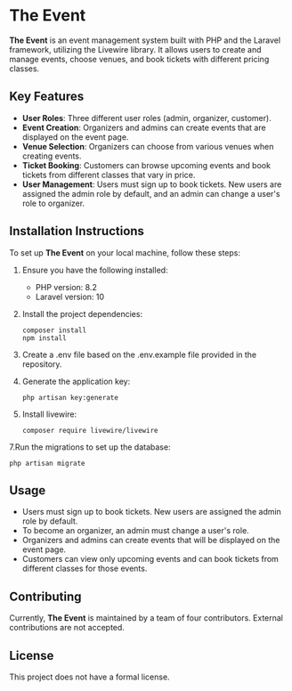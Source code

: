 # The Event

**The Event** is an event management system built with PHP and the Laravel framework, utilizing the Livewire library. It allows users to create and manage events, choose venues, and book tickets with different pricing classes.

## Key Features

- **User Roles**: Three different user roles (admin, organizer, customer).
- **Event Creation**: Organizers and admins can create events that are displayed on the event page.
- **Venue Selection**: Organizers can choose from various venues when creating events.
- **Ticket Booking**: Customers can browse upcoming events and book tickets from different classes that vary in price.
- **User Management**: Users must sign up to book tickets. New users are assigned the admin role by default, and an admin can change a user's role to organizer.

## Installation Instructions

To set up **The Event** on your local machine, follow these steps:

1. Ensure you have the following installed:
   - PHP version: 8.2
   - Laravel version: 10

2. Install the project dependencies:
   ```
   composer install
   npm install

3. Create a .env file based on the .env.example file provided in the repository.
 
5. Generate the application key:
   ```
   php artisan key:generate

6. Install livewire:
   ```
   composer require livewire/livewire

7.Run the migrations to set up the database:
   ```
   php artisan migrate
   ```

## Usage

- Users must sign up to book tickets. New users are assigned the admin role by default.
- To become an organizer, an admin must change a user's role.
- Organizers and admins can create events that will be displayed on the event page.
- Customers can view only upcoming events and can book tickets from different classes for those events.

## Contributing

Currently, **The Event** is maintained by a team of four contributors. External contributions are not accepted.

## License

This project does not have a formal license.
